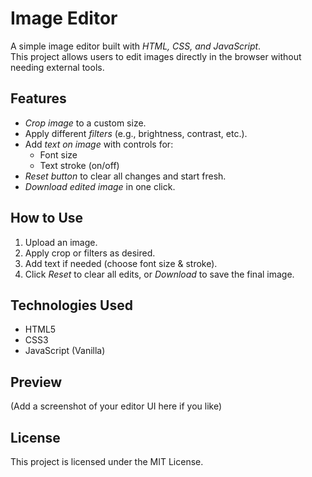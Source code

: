 # Image Editor

A simple image editor built with *HTML, CSS, and JavaScript*.  
This project allows users to edit images directly in the browser without needing external tools.

## Features
- *Crop image* to a custom size.  
- Apply different *filters* (e.g., brightness, contrast, etc.).  
- Add *text on image* with controls for:
  - Font size  
  - Text stroke (on/off)  
- *Reset button* to clear all changes and start fresh.  
- *Download edited image* in one click.  

## How to Use
1. Upload an image.  
2. Apply crop or filters as desired.  
3. Add text if needed (choose font size & stroke).  
4. Click *Reset* to clear all edits, or *Download* to save the final image.  

## Technologies Used
- HTML5  
- CSS3  
- JavaScript (Vanilla)

## Preview
(Add a screenshot of your editor UI here if you like)

##  License
This project is licensed under the MIT License.

